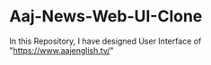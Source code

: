 # Aaj-News-Web-UI-Clone
In this Repository, I have designed User Interface of "https://www.aajenglish.tv/"

